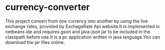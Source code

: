 # currency-converter
This project convert from one currency into another by using the live exchange rates, provided by ExchageRate Api website.It is implemented in netbeans ide and requires gson and
java-json jar to be included in the classpath before use.It is a pc application written in java language.You can download the jar files online.



